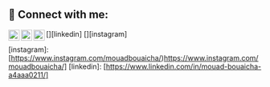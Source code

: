 














<h2> 🤳 Connect with me:</h2>

[<img align="left" alt="[YourName] | Twitter" width="22px" src="https://cdn.jsdelivr.net/npm/simple-icons@v3/icons/twitter.svg" />][twitter]
[<img align="left" alt="[YourName] | LinkedIn" width="22px" src="https://cdn.jsdelivr.net/npm/simple-icons@v3/icons/linkedin.svg" />][linkedin]
[<img align="left" alt="[YourName] | Instagram" width="22px" src="https://cdn.jsdelivr.net/npm/simple-icons@v3/icons/instagram.svg" />][instagram]

[twitter]: [https://twitter.com/MouadBouaichaa]
[instagram]: [https://www.instagram.com/mouadbouaicha/)https://www.instagram.com/mouadbouaicha/]
[linkedin]: [https://www.linkedin.com/in/mouad-bouaicha-a4aaa0211/]
